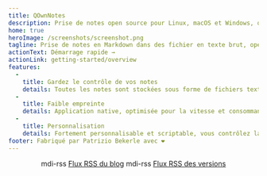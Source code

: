 ```yaml
---
title: QOwnNotes
description: Prise de notes open source pour Linux, macOS et Windows, qui fonctionne avec Nextcloud Notes
home: true
heroImage: /screenshots/screenshot.png
tagline: Prise de notes en Markdown dans des fichier en texte brut, open source et gratuite, avec intégration Nextcloud / ownCloud
actionText: Démarrage rapide →
actionLink: getting-started/overview
features:
  - 
    title: Gardez le contrôle de vos notes
    details: Toutes les notes sont stockées sous forme de fichiers texte brut en Markdown sur votre ordinateur, pas de "verrouillage par le fournisseur". Utilisez des services de synchronisation comme Nextcloud pour synchroniser les notes sur différents appareils.
  - 
    title: Faible empreinte
    details: Application native, optimisée pour la vitesse et consommant peu de ressources processeur et mémoire.
  - 
    title: Personnalisation
    details: Fortement personnalisable et scriptable, vous contrôlez la façon dont vous souhaitez travailler avec vos notes.
footer: Fabriqué par Patrizio Bekerle avec ❤️
---
```


<div class="rss-block">
    <v-chip outlined><v-icon left>mdi-rss</v-icon> <a href="https://feeds.feedburner.com/QOwnNotesBlog">Flux RSS du blog</a></v-chip>
    <v-chip outlined><v-icon left>mdi-rss</v-icon> <a href="https://feeds.feedburner.com/QOwnNotesReleases">Flux RSS des versions</a></v-chip>
</div>

<Poll />

<style>
    .rss-block { text-align: center; margin-bottom: 20px; }
</style>

